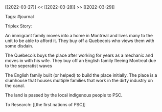 [[2022-03-27]]  <<  [[2022-03-28]]  >>  [[2022-03-29]]

Tags: #journal 

Triplex Story:

An immigrant family moves into a home in Montreal and lives many to the unit to be able to afford it. They buy off a Quebecois who views them with some disdain.

The Quebecois buys the place after working for years as a mechanic and moves in with his wife. They buy off an English family fleeing Montreal due to the seperatist waves

The English family built (or helped) to build the place initially. The place is a slumhouse that houses multiple families that work in the dirty industry on the canal.

The land is passed by the local indigenous people to PSC. 



To Research:
[[the first nations of PSC]]